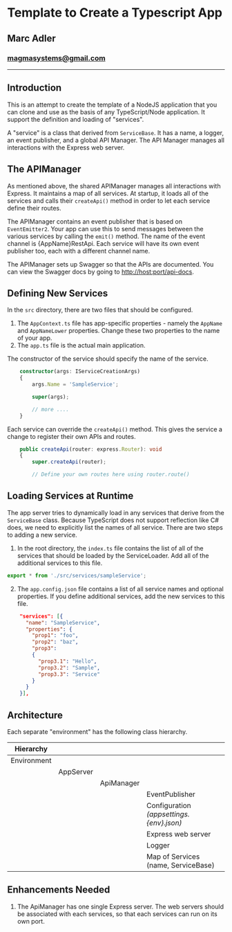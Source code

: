 # Template to Create a Typescript App

## Marc Adler

### magmasystems@gmail.com

---

## Introduction

This is an attempt to create the template of a NodeJS application that you can clone and use as the basis of any TypeScript/Node application. It support the definition and loading of "services".

A "service" is a class that derived from `ServiceBase`. It has a name, a logger, an event publisher, and a global API Manager. The API Manager manages all interactions with the Express web server.

## The APIManager

As mentioned above, the shared APIManager manages all interactions with Express. It maintains a map of all services. At startup, it loads all of the services and calls their `createApi()` method in order to let each service define their routes.

The APIManager contains an event publisher that is based on `EventEmitter2`. Your app can use this to send messages between the various services by calling the `emit()` method. The name of the event channel is {AppName}RestApi. Each service will have its own event publisher too, each with a different channel name.

The APIManager sets up Swagger so that the APIs are documented. You can view the Swagger docs by going to <http://host:port/api-docs>.

## Defining New Services

In the `src` directory, there are two files that should be configured.

1. The `AppContext.ts` file has app-specific properties - namely the `AppName` and `AppNameLower` properties. Change these two properties to the name of your app.
2. The `app.ts` file is the actual main application.

The constructor of the service should specify the name of the service.

``` typescript
    constructor(args: IServiceCreationArgs)
    {
        args.Name = 'SampleService';

        super(args);

        // more ....
    }
```

Each service can override the `createApi()` method. This gives the service a change to register their own APIs and routes.

``` typescript
    public createApi(router: express.Router): void
    {
        super.createApi(router);

        // Define your own routes here using router.route()
```

## Loading Services at Runtime

The app server tries to dynamically load in any services that derive from the `ServiceBase` class. Because TypeScript does not support reflection like C# does, we need to explicitly list the names of all service. There are two steps to adding a new service.

1. In the root directory, the `index.ts` file contains the list of all of the services that should be loaded by the ServiceLoader. Add all of the additional services to this file.

``` typescript
export * from './src/services/sampleService';
```

2. The `app.config.json` file contains a list of all service names and optional properties. If you define additional services, add the new services to this file.

``` json
    "services": [{ 
      "name": "SampleService",
      "properties": {
        "prop1": "foo",
        "prop2": "baz",
        "prop3": 
        { 
          "prop3.1": "Hello",
          "prop3.2": "Sample",
          "prop3.3": "Service"
        }
      }
    }],
```

## Architecture

Each separate "environment" has the following class hierarchy.

| Hierarchy        |           |            |                                          |
|------------------|-----------|------------|------------------------------------------|
| Environment      |           |            |                                          |
|                  | AppServer |            |                                          |
|                  |           | ApiManager |                                          |
|                  |           |            | EventPublisher                           |
|                  |           |            | Configuration _(appsettings.{env}.json)_ |
|                  |           |            | Express web server                       |
|                  |           |            | Logger                                   |
|                  |           |            | Map of Services (name, ServiceBase)      |

## Enhancements Needed

1. The ApiManager has one single Express server. The web servers should be associated with each services, so that each services can run on its own port.
